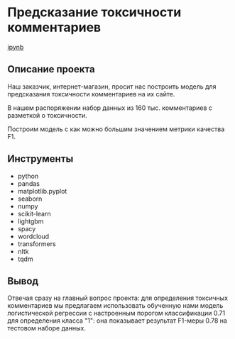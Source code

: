 # Предсказание токсичности комментариев

[ipynb](https://github.com/n1ck-kolesnikov/yandex_practicum/blob/main/09_text_sentiment_analysis/text_sentiment_analysis.ipynb)


## Описание проекта 

Наш заказчик, интернет-магазин, просит нас построить модель для предсказания токсичности комментариев на их сайте.

В нашем распоряжении набор данных из 160 тыс. комментариев с разметкой о токсичности.

Построим модель с как можно большим значением метрики качества F1.

   
## Инструменты

- python 
- pandas 
- matplotlib.pyplot
- seaborn 
- numpy 
- scikit-learn 
- lightgbm 
- spacy 
- wordcloud 
- transformers 
- nltk 
- tqdm 


## Вывод 

Отвечая сразу на главный вопрос проекта: для определения токсичных комментариев мы предлагаем использовать обученную нами модель логистической регрессии с настроенным порогом классификации 0.71 для определения класса "1": она показывает результат F1-меры 0.78 на тестовом наборе данных.
